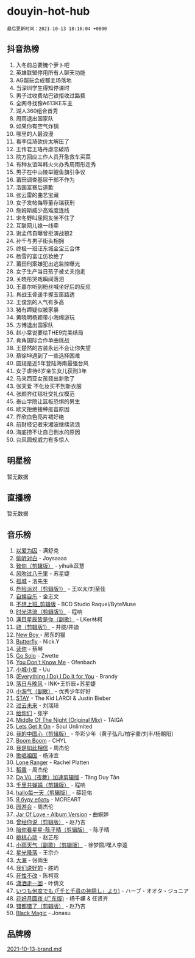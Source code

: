# douyin-hot-hub

`最后更新时间：2021-10-13 18:16:04 +0800`

## 抖音热榜

1. 入冬前总要腌个萝卜吧
1. 英雄联盟停用所有人聊天功能
1. AG超玩会成都主场落地
1. 当深圳学生得知停课时
1. 男子过收费站巴铁拒收过路费
1. 全网寻找豫A613KE车主
1. 湖人360组合首秀
1. 周雨退出国家队
1. 如果你有空气炸锅
1. 哪里的人最浪漫
1. 看李佳琦砍价太解压了
1. 王传君王珞丹虐恋破防
1. 院方回应工作人员开急救车买菜
1. 有种友谊叫韩火火办秀周雨彤走秀
1. 男子在中山陵举鲤鱼旗引争议
1. 莆田调查基层干部不作为
1. 洛国富赛后道歉
1. 张云雷的曲艺宝藏
1. 女子发帖侮辱董存瑞获刑
1. 詹姆斯威少高难度连线
1. 宋冬野叫屈网友坐不住了
1. 互联网儿媳一线牵
1. 谢孟伟自曝曾拒演战狼2
1. 孙千与男子街头相拥
1. 终极一班汪东城金宝三合体
1. 杨雪的富江仿妆绝了
1. 莆田刑案嫌犯出逃监控曝光
1. 女子生产当日孩子被丈夫抱走
1. 关晓彤哭戏瞬间落泪
1. 王嘉尔听到粉丝喊坐好后的反应
1. 肖战玉骨遥手握玉笛路透
1. 王俊凯的人气有多高
1. 猪有蹄疑似被家暴
1. 黄晓明杨颖带小海绵游玩
1. 方博退出国家队
1. 赵小棠说要给THE9完美结局
1. 肯角国际合作单曲挑战
1. 王楚然的古装永远不会让你失望
1. 蔡徐坤遇到了一些选择困难
1. 圆规是近5年登陆海南最强台风
1. 女子虐待6岁亲生女儿获刑3年
1. 马来西亚女孩叕出新歌了
1. 张天爱 不化妆买不到新衣服
1. 张颜齐红毯社交礼仪模范
1. 泰山学院让篮板恐惧的男生
1. 欧文拒绝接种疫苗原因
1. 乔欣白色亮片裙好绝
1. 前财经记者宋湘波继续流浪
1. 海底捞不让自己倒水的原因
1. 台风圆规威力有多惊人

## 明星榜

暂无数据

## 直播榜

暂无数据

## 音乐榜

1. [以爱为囚]() - 满舒克
1. [偷听对白](https://sf3-cdn-tos.douyinstatic.com/obj/tos-cn-ve-2774/01cb60c814e9481ba48ccb86e87f189f) - Joysaaaa
1. [致你（剪辑版）](https://sf3-cdn-tos.douyinstatic.com/obj/tos-cn-ve-2774/954c374ed5f84191b4090574009773cc) - yihuik苡慧
1. [风吹过八千里](https://sf3-cdn-tos.douyinstatic.com/obj/tos-cn-ve-2774/a1a6ff5c96de4f13890fedc3fd6d4c76) - 苏星婕
1. [孤城]() - 洛先生
1. [危险派对（剪辑版1）](https://sf6-cdn-tos.douyinstatic.com/obj/tos-cn-ve-2774/bb2bd3bc2cc34436ba0091273d523e37) - 王以太/刘至佳
1. [自娱自乐](https://sf3-cdn-tos.douyinstatic.com/obj/tos-cn-ve-2774/a63b6870e3b949d385737ae6f1303199) - 金志文
1. [不想上班_剪辑版](https://sf6-cdn-tos.douyinstatic.com/obj/tos-cn-ve-2774/1facc511c043450fbe7a276987f181fc) - BCD Studio Raquel/ByteMuse
1. [时光洪流（剪辑版1）]() - 程响
1. [满目星辰皆是你（副歌）](https://sf3-cdn-tos.douyinstatic.com/obj/tos-cn-ve-2774/f750c9d3284c45dd99ebf8d39f9dbe68) - LKer林柯
1. [骁（剪辑版1）](https://sf6-cdn-tos.douyinstatic.com/obj/tos-cn-ve-2774/f5e7b591f7bc490ca7c8b4c9887ba028) - 井胧/井迪
1. [New Boy ](https://sf3-cdn-tos.douyinstatic.com/obj/tos-cn-ve-2774/4900ef6f820f493ab868c440205a1109) - 房东的猫
1. [Butterfly](https://sf6-cdn-tos.douyinstatic.com/obj/tos-cn-ve-2774/6d48dc871f0d4ff497bfe681edcbfabb) - Nick.Y
1. [读你](https://sf3-cdn-tos.douyinstatic.com/obj/tos-cn-ve-2774/92e4332dd20547b1a7f20064b4ab0152) - 蔡琴
1. [Go Solo](https://sf6-cdn-tos.douyinstatic.com/obj/tos-cn-ve-2774/eb00ff0b85ac4f8fa826807cda6b7f27) - Zwette
1. [You Don't Know Me](https://sf6-cdn-tos.douyinstatic.com/obj/tos-cn-ve-2774/72ea1024d67a463aaacf85ed8552d90a) - Ofenbach
1. [小城小爱]() - Uu
1. [(Everything I Do) I Do It for You](https://sf3-cdn-tos.douyinstatic.com/obj/tos-cn-ve-2774/620adc7fe46f4b6ba49daf5f3b7f71e3) - Brandy
1. [落日与晚风]() - INK+王忻辰+苏星婕
1. [小淘气（副歌）](https://sf3-cdn-tos.douyinstatic.com/obj/tos-cn-ve-2774/fa983220be3f4eab94c70ef9de8d746e) - 优秀少年好好
1. [STAY](https://sf3-cdn-tos.douyinstatic.com/obj/tos-cn-ve-2774/888b40ee58934cae8d8ed1a96db93c57) - The Kid LAROI & Justin Bieber
1. [过去未来](https://sf6-cdn-tos.douyinstatic.com/obj/tos-cn-ve-2774/382c23fbfd5a4e43aa8d3d0fb9b5221f) - 刘瑞琦
1. [给你们](https://sf3-cdn-tos.douyinstatic.com/obj/tos-cn-ve-2774/37847fb4253a4036b5d600ab71420ddd) - 张宇
1. [Middle Of The Night (Original Mix)](https://sf6-cdn-tos.douyinstatic.com/obj/tos-cn-ve-2774/78a1f43f4b764363a3038875126c4d4f) - TAIGA
1. [Lets Get It On](https://sf3-cdn-tos.douyinstatic.com/obj/tos-cn-ve-2774/bfa1cc1e14b54fe095a6a4dc68c4ab08) - Soul Unlimited
1. [我的中国心（剪辑版）](https://sf6-cdn-tos.douyinstatic.com/obj/tos-cn-ve-2774/f221163433714391b7ffbb04bf9b6cac) - 华彩少年（黄子弘凡/柏宇豪/刘丰/杨朝阳）
1. [Boom Boom](https://sf6-cdn-tos.douyinstatic.com/obj/tos-cn-ve-2774/734a506f0eef41528e2061edc0d8f5a8) - CHYL
1. [我是如此相信]() - 周杰伦
1. [歌唱祖国]() - 杨沛宜
1. [Lone Ranger]() - Rachel Platten
1. [稻香]() - 周杰伦
1. [Dạ Vũ（夜舞）加速剪辑版](https://sf6-cdn-tos.douyinstatic.com/obj/tos-cn-ve-2774/dceaf81c52934bb192dce5332846fa3f) - Tăng Duy Tân
1. [千里共婵娟（剪辑版）](https://sf6-cdn-tos.douyinstatic.com/obj/tos-cn-ve-2774/d0ba0692f3244de08fea182c893da03b) - 程响
1. [hallo每一天（剪辑版）](https://sf3-cdn-tos.douyinstatic.com/obj/tos-cn-ve-2774/e212772f9d4842e3a75837471eff7f63) - 薛廷佑
1. [Я буду ебать](https://sf6-cdn-tos.douyinstatic.com/obj/tos-cn-ve-2774/1d4bb6d509c2401e8bafb8f4db656a92) - MOREART
1. [园游会]() - 周杰伦
1. [Jar Of Love - Album Version]() - 曲婉婷
1. [曾经你说（剪辑版）](https://sf3-cdn-tos.douyinstatic.com/obj/tos-cn-ve-2774/009731e932704ed28ba74617e292f8c0) - 赵乃吉
1. [陪你看星星-陈子晴（剪辑版）](https://sf6-cdn-tos.douyinstatic.com/obj/tos-cn-ve-2774/697035f8ea2946dc9e2d38a45f00744c) - 陈子晴
1. [桃桃心动]() - 赵芷彤
1. [小雨天气（副歌）（剪辑版）](https://sf6-cdn-tos.douyinstatic.com/obj/tos-cn-ve-2774/55ebb5913aac4a7b923993301166ec9d) - 徐梦圆/嘿人李逵
1. [星光降落](https://sf3-cdn-tos.douyinstatic.com/obj/tos-cn-ve-2774/69c2c0bdd07941bd875538ac21bdbcd4) - 王宗介
1. [大海](https://sf3-cdn-tos.douyinstatic.com/obj/tos-cn-ve-2774/c1700d35eade43a08a97f64dc2f8b614) - 张雨生
1. [我们说好的]() - 胜屿
1. [死性不改](https://sf6-cdn-tos.douyinstatic.com/obj/tos-cn-ve-2774/9eef64ea42e24c73adf5128484d9756e) - 陈柯霓
1. [潇洒走一回](https://sf6-cdn-tos.douyinstatic.com/obj/tos-cn-ve-2774/111c9a79c81c4c52a7185e504692d56d) - 叶倩文
1. [いつも何度でも (「千と千尋の神隠し」より)]() - ハーブ・オオタ・ジュニア
1. [花好月圆夜 (广东版)](https://sf6-cdn-tos.douyinstatic.com/obj/tos-cn-ve-2774/2306777a9de24d5391f9f43d8c3bc1d2) - 杨千嬅 & 任贤齐
1. [错都错了（剪辑版）](https://sf3-cdn-tos.douyinstatic.com/obj/tos-cn-ve-2774/d7ff48d91ea04ceeb2270e9989f13635) - 赵乃吉
1. [Black Magic](https://sf3-cdn-tos.douyinstatic.com/obj/tos-cn-ve-2774/1991b910d45a40be9f9a9016a07b1fc9) - Jonasu

## 品牌榜

[2021-10-13-brand.md](2021-10-13-brand.md)
